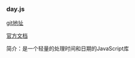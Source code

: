 ### day.js

[git地址](https://github.com/iamkun/dayjs/blob/dev/docs/zh-cn/README.zh-CN.md)

[官方文档](https://dayjs.gitee.io/zh-CN/)

简介：是一个轻量的处理时间和日期的JavaScript库

